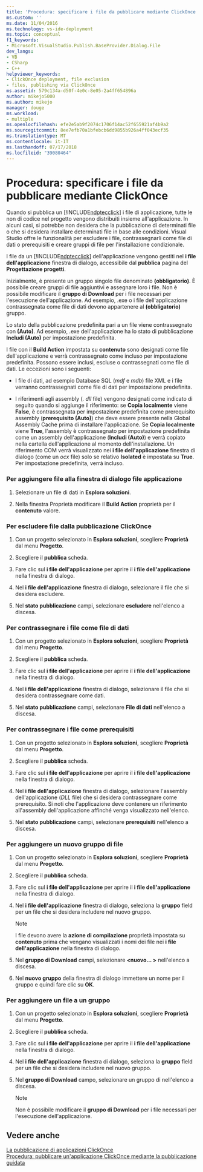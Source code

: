 ```yaml
---
title: 'Procedura: specificare i file da pubblicare mediante ClickOnce | Microsoft Docs'
ms.custom: ''
ms.date: 11/04/2016
ms.technology: vs-ide-deployment
ms.topic: conceptual
f1_keywords:
- Microsoft.VisualStudio.Publish.BaseProvider.Dialog.File
dev_langs:
- VB
- CSharp
- C++
helpviewer_keywords:
- ClickOnce deployment, file exclusion
- files, publishing via ClickOnce
ms.assetid: 579c134a-d50f-4e0c-8e05-2a4ff654896a
author: mikejo5000
ms.author: mikejo
manager: douge
ms.workload:
- multiple
ms.openlocfilehash: efe2e5ab9f2074c1706f14ac52f655921af4b9a2
ms.sourcegitcommit: 8ee7efb70a1bfebcb6dd9855b926a4ff043ecf35
ms.translationtype: MT
ms.contentlocale: it-IT
ms.lasthandoff: 07/17/2018
ms.locfileid: "39080464"
---
```

# <a name="how-to-specify-which-files-are-published-by-clickonce"></a>Procedura: specificare i file da pubblicare mediante ClickOnce
Quando si pubblica un [!INCLUDE[ndptecclick](../deployment/includes/ndptecclick_md.md)] i file di applicazione, tutte le non di codice nel progetto vengono distribuiti insieme all'applicazione. In alcuni casi, si potrebbe non desidera che la pubblicazione di determinati file o che si desidera installare determinati file in base alle condizioni. Visual Studio offre le funzionalità per escludere i file, contrassegnarli come file di dati o prerequisiti e creare gruppi di file per l'installazione condizionale.  
  
 I file da un [!INCLUDE[ndptecclick](../deployment/includes/ndptecclick_md.md)] dell'applicazione vengono gestiti nel **i file dell'applicazione** finestra di dialogo, accessibile dal **pubblica** pagina del **Progettazione progetti**.  
  
 Inizialmente, è presente un gruppo singolo file denominato **(obbligatorio)**. È possibile creare gruppi di file aggiuntivi e assegnare loro i file. Non è possibile modificare il **gruppo di Download** per i file necessari per l'esecuzione dell'applicazione. Ad esempio, .exe o i file dell'applicazione contrassegnata come file di dati devono appartenere al **(obbligatorio)** gruppo.  
  
 Lo stato della pubblicazione predefinita pari a un file viene contrassegnato con **(Auto)**. Ad esempio, .exe dell'applicazione ha lo stato di pubblicazione **Includi (Auto)** per impostazione predefinita.  
  
 I file con il **Build Action** impostata su **contenuto** sono designati come file dell'applicazione e verrà contrassegnato come incluso per impostazione predefinita. Possono essere inclusi, escluse o contrassegnati come file di dati. Le eccezioni sono i seguenti:  
  
-   I file di dati, ad esempio Database SQL (*mdf* e *mdb*) file XML e i file verranno contrassegnati come file di dati per impostazione predefinita.  
  
-   I riferimenti agli assembly (*. dll* file) vengono designati come indicato di seguito quando si aggiunge il riferimento: se **Copia localmente** viene **False**, è contrassegnata per impostazione predefinita come prerequisito assembly (**prerequisito (Auto)**) che deve essere presente nella Global Assembly Cache prima di installare l'applicazione. Se **Copia localmente** viene **True**, l'assembly è contrassegnato per impostazione predefinita come un assembly dell'applicazione (**Includi (Auto)**) e verrà copiato nella cartella dell'applicazione al momento dell'installazione. Un riferimento COM verrà visualizzato nei **i file dell'applicazione** finestra di dialogo (come un *ocx* file) solo se relativo **Isolated** è impostata su **True**. Per impostazione predefinita, verrà incluso.  
  
### <a name="to-add-files-to-the-application-files-dialog-box"></a>Per aggiungere file alla finestra di dialogo file applicazione  
  
1.  Selezionare un file di dati in **Esplora soluzioni**.  
  
2.  Nella finestra Proprietà modificare il **Build Action** proprietà per il **contenuto** valore.  
  
### <a name="to-exclude-files-from-clickonce-publishing"></a>Per escludere file dalla pubblicazione ClickOnce  
  
1.  Con un progetto selezionato in **Esplora soluzioni**, scegliere **Proprietà** dal menu **Progetto**.  
  
2.  Scegliere il **pubblica** scheda.  
  
3.  Fare clic sul **i file dell'applicazione** per aprire il **i file dell'applicazione** nella finestra di dialogo.  
  
4.  Nel **i file dell'applicazione** finestra di dialogo, selezionare il file che si desidera escludere.  
  
5.  Nel **stato pubblicazione** campi, selezionare **escludere** nell'elenco a discesa.  
  
### <a name="to-mark-files-as-data-files"></a>Per contrassegnare i file come file di dati  
  
1.  Con un progetto selezionato in **Esplora soluzioni**, scegliere **Proprietà** dal menu **Progetto**.  
  
2.  Scegliere il **pubblica** scheda.  
  
3.  Fare clic sul **i file dell'applicazione** per aprire il **i file dell'applicazione** nella finestra di dialogo.  
  
4.  Nel **i file dell'applicazione** finestra di dialogo, selezionare il file che si desidera contrassegnare come dati.  
  
5.  Nel **stato pubblicazione** campi, selezionare **File di dati** nell'elenco a discesa.  
  
### <a name="to-mark-files-as-prerequisites"></a>Per contrassegnare i file come prerequisiti  
  
1.  Con un progetto selezionato in **Esplora soluzioni**, scegliere **Proprietà** dal menu **Progetto**.  
  
2.  Scegliere il **pubblica** scheda.  
  
3.  Fare clic sul **i file dell'applicazione** per aprire il **i file dell'applicazione** nella finestra di dialogo.  
  
4.  Nel **i file dell'applicazione** finestra di dialogo, selezionare l'assembly dell'applicazione (*DLL* file) che si desidera contrassegnare come prerequisito. Si noti che l'applicazione deve contenere un riferimento all'assembly dell'applicazione affinché venga visualizzato nell'elenco.  
  
5.  Nel **stato pubblicazione** campi, selezionare **prerequisiti** nell'elenco a discesa.  
  
### <a name="to-add-a-new-file-group"></a>Per aggiungere un nuovo gruppo di file  
  
1.  Con un progetto selezionato in **Esplora soluzioni**, scegliere **Proprietà** dal menu **Progetto**.  
  
2.  Scegliere il **pubblica** scheda.  
  
3.  Fare clic sul **i file dell'applicazione** per aprire il **i file dell'applicazione** nella finestra di dialogo.  
  
4.  Nel **i file dell'applicazione** finestra di dialogo, seleziona la **gruppo** field per un file che si desidera includere nel nuovo gruppo.  
  
    > [!NOTE]
    >  I file devono avere la **azione di compilazione** proprietà impostata su **contenuto** prima che vengano visualizzati i nomi dei file nei **i file dell'applicazione** nella finestra di dialogo.  
  
5.  Nel **gruppo di Download** campi, selezionare  **\<nuovo... >** nell'elenco a discesa.  
  
6.  Nel **nuovo gruppo** della finestra di dialogo immettere un nome per il gruppo e quindi fare clic su **OK**.  
  
### <a name="to-add-a-file-to-a-group"></a>Per aggiungere un file a un gruppo  
  
1.  Con un progetto selezionato in **Esplora soluzioni**, scegliere **Proprietà** dal menu **Progetto**.  
  
2.  Scegliere il **pubblica** scheda.  
  
3.  Fare clic sul **i file dell'applicazione** per aprire il **i file dell'applicazione** nella finestra di dialogo.  
  
4.  Nel **i file dell'applicazione** finestra di dialogo, seleziona la **gruppo** field per un file che si desidera includere nel nuovo gruppo.  
  
5.  Nel **gruppo di Download** campo, selezionare un gruppo di nell'elenco a discesa.  
  
    > [!NOTE]
    >  Non è possibile modificare il **gruppo di Download** per i file necessari per l'esecuzione dell'applicazione.  
  
## <a name="see-also"></a>Vedere anche  
 [La pubblicazione di applicazioni ClickOnce](../deployment/publishing-clickonce-applications.md)   
 [Procedura: pubblicare un'applicazione ClickOnce mediante la pubblicazione guidata](../deployment/how-to-publish-a-clickonce-application-using-the-publish-wizard.md)